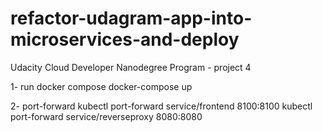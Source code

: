 # refactor-udagram-app-into-microservices-and-deploy
Udacity Cloud Developer Nanodegree Program - project  4

1- run docker compose 
docker-compose up

2- port-forward 
kubectl port-forward service/frontend 8100:8100
kubectl port-forward service/reverseproxy 8080:8080
